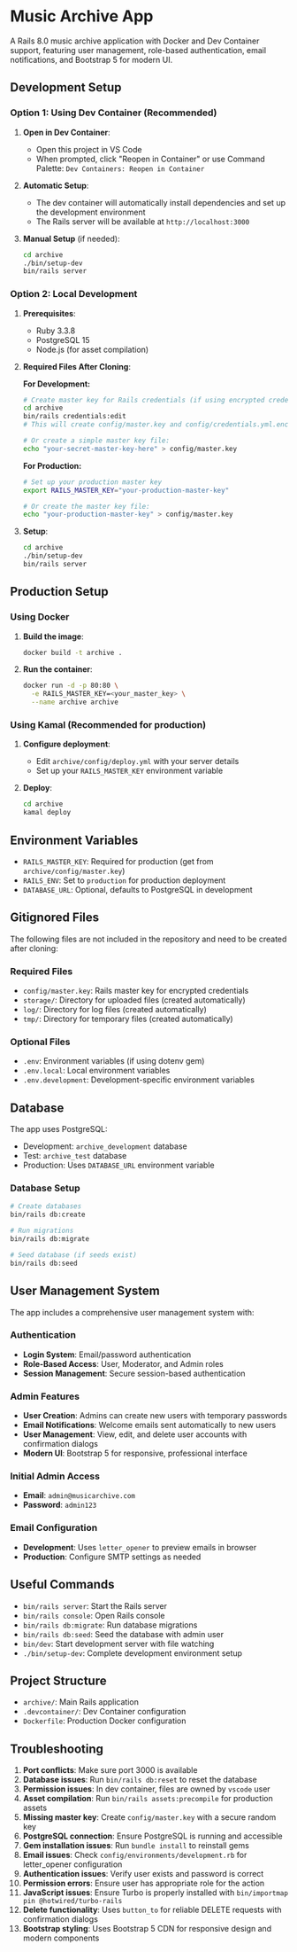 # Music Archive App

A Rails 8.0 music archive application with Docker and Dev Container support, featuring user management, role-based authentication, email notifications, and Bootstrap 5 for modern UI.

## Development Setup

### Option 1: Using Dev Container (Recommended)

1. **Open in Dev Container**: 
   - Open this project in VS Code
   - When prompted, click "Reopen in Container" or use Command Palette: `Dev Containers: Reopen in Container`

2. **Automatic Setup**: 
   - The dev container will automatically install dependencies and set up the development environment
   - The Rails server will be available at `http://localhost:3000`

3. **Manual Setup** (if needed):
   ```bash
   cd archive
   ./bin/setup-dev
   bin/rails server
   ```

### Option 2: Local Development

1. **Prerequisites**:
   - Ruby 3.3.8
   - PostgreSQL 15
   - Node.js (for asset compilation)

2. **Required Files After Cloning**:
   
   **For Development:**
   ```bash
   # Create master key for Rails credentials (if using encrypted credentials)
   cd archive
   bin/rails credentials:edit
   # This will create config/master.key and config/credentials.yml.enc
   
   # Or create a simple master key file:
   echo "your-secret-master-key-here" > config/master.key
   ```
   
   **For Production:**
   ```bash
   # Set up your production master key
   export RAILS_MASTER_KEY="your-production-master-key"
   
   # Or create the master key file:
   echo "your-production-master-key" > config/master.key
   ```

3. **Setup**:
   ```bash
   cd archive
   ./bin/setup-dev
   bin/rails server
   ```



## Production Setup

### Using Docker

1. **Build the image**:
   ```bash
   docker build -t archive .
   ```

2. **Run the container**:
   ```bash
   docker run -d -p 80:80 \
     -e RAILS_MASTER_KEY=<your_master_key> \
     --name archive archive
   ```

### Using Kamal (Recommended for production)

1. **Configure deployment**:
   - Edit `archive/config/deploy.yml` with your server details
   - Set up your `RAILS_MASTER_KEY` environment variable

2. **Deploy**:
   ```bash
   cd archive
   kamal deploy
   ```

## Environment Variables

- `RAILS_MASTER_KEY`: Required for production (get from `archive/config/master.key`)
- `RAILS_ENV`: Set to `production` for production deployment
- `DATABASE_URL`: Optional, defaults to PostgreSQL in development

## Gitignored Files

The following files are not included in the repository and need to be created after cloning:

### Required Files
- `config/master.key`: Rails master key for encrypted credentials
- `storage/`: Directory for uploaded files (created automatically)
- `log/`: Directory for log files (created automatically)
- `tmp/`: Directory for temporary files (created automatically)

### Optional Files
- `.env`: Environment variables (if using dotenv gem)
- `.env.local`: Local environment variables
- `.env.development`: Development-specific environment variables

## Database

The app uses PostgreSQL:
- Development: `archive_development` database
- Test: `archive_test` database
- Production: Uses `DATABASE_URL` environment variable

### Database Setup
```bash
# Create databases
bin/rails db:create

# Run migrations
bin/rails db:migrate

# Seed database (if seeds exist)
bin/rails db:seed
```

## User Management System

The app includes a comprehensive user management system with:

### Authentication
- **Login System**: Email/password authentication
- **Role-Based Access**: User, Moderator, and Admin roles
- **Session Management**: Secure session-based authentication

### Admin Features
- **User Creation**: Admins can create new users with temporary passwords
- **Email Notifications**: Welcome emails sent automatically to new users
- **User Management**: View, edit, and delete user accounts with confirmation dialogs
- **Modern UI**: Bootstrap 5 for responsive, professional interface

### Initial Admin Access
- **Email**: `admin@musicarchive.com`
- **Password**: `admin123`

### Email Configuration
- **Development**: Uses `letter_opener` to preview emails in browser
- **Production**: Configure SMTP settings as needed

## Useful Commands

- `bin/rails server`: Start the Rails server
- `bin/rails console`: Open Rails console
- `bin/rails db:migrate`: Run database migrations
- `bin/rails db:seed`: Seed the database with admin user
- `bin/dev`: Start development server with file watching
- `./bin/setup-dev`: Complete development environment setup

## Project Structure

- `archive/`: Main Rails application
- `.devcontainer/`: Dev Container configuration
- `Dockerfile`: Production Docker configuration

## Troubleshooting

1. **Port conflicts**: Make sure port 3000 is available
2. **Database issues**: Run `bin/rails db:reset` to reset the database
3. **Permission issues**: In dev container, files are owned by `vscode` user
4. **Asset compilation**: Run `bin/rails assets:precompile` for production assets
5. **Missing master key**: Create `config/master.key` with a secure random key
6. **PostgreSQL connection**: Ensure PostgreSQL is running and accessible
7. **Gem installation issues**: Run `bundle install` to reinstall gems
8. **Email issues**: Check `config/environments/development.rb` for letter_opener configuration
9. **Authentication issues**: Verify user exists and password is correct
10. **Permission errors**: Ensure user has appropriate role for the action
11. **JavaScript issues**: Ensure Turbo is properly installed with `bin/importmap pin @hotwired/turbo-rails`
12. **Delete functionality**: Uses `button_to` for reliable DELETE requests with confirmation dialogs
13. **Bootstrap styling**: Uses Bootstrap 5 CDN for responsive design and modern components 